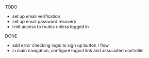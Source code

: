 TODO

+ set up email verification
+ set up email password recovery
+ limit access to routes unless logged in



DONE
+ add error checking logic to sign up button / flow
+ in main navigation, configure logout link and associated controller
